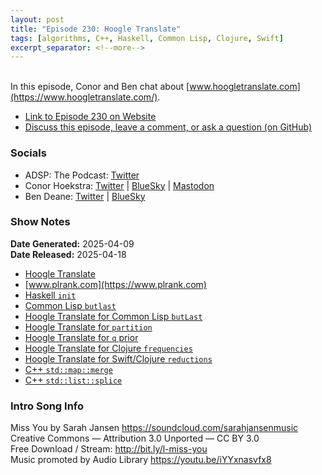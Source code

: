 ```yaml
---
layout: post
title: "Episode 230: Hoogle Translate"
tags: [algorithms, C++, Haskell, Common Lisp, Clojure, Swift]
excerpt_separator: <!--more-->
---
```


<div id="buzzsprout-player-16998628"></div><script src="https://www.buzzsprout.com/1501960/episodes/16998628-episode-230-hoogle-translate.js?container_id=buzzsprout-player-16998628&player=small" type="text/javascript" charset="utf-8"></script>

<br>In this episode, Conor and Ben chat about [www.hoogletranslate.com](https://www.hoogletranslate.com/).

<!--more-->

* [Link to Episode 230 on Website](https://adspthepodcast.com/2025/04/18/Episode-230.html)
* [Discuss this episode, leave a comment, or ask a question (on GitHub)](https://github.com/codereport/adsp2/discussions/129)

### Socials
 
* ADSP: The Podcast: [Twitter](https://twitter.com/adspthepodcast)
* Conor Hoekstra: [Twitter](https://twitter.com/code_report) \| [BlueSky](https://bsky.app/profile/codereport.bsky.social) \| [Mastodon](https://mastodon.social/@code_report)
* Ben Deane: [Twitter](https://x.com/ben_deane) \| [BlueSky](https://bsky.app/profile/elbeno.com)

### Show Notes

**Date Generated:** 2025-04-09 <br>
**Date Released:** 2025-04-18

* [Hoogle Translate](https://www.hoogletranslate.com/)
* [www.plrank.com](https://www.plrank.com)
* [Haskell `init`](https://hackage.haskell.org/package/base-4.21.0.0/docs/Data-List-NonEmpty.html#v:init)
* [Common Lisp `butlast`](http://clhs.lisp.se/Body/f_butlas.htm)
* [Hoogle Translate for Common Lisp `butLast`](https://hoogletranslate.com/?q=33&type=by-algo-id)
* [Hoogle Translate for `partition`](https://hoogletranslate.com/?q=partition&type=by-algo)
* [Hoogle Translate for `q` prior](https://hoogletranslate.com/?q=5&type=by-algo-id)
* [Hoogle Translate for Clojure `frequencies`](https://hoogletranslate.com/?q=19&type=by-algo-id)
* [Hoogle Translate for Swift/Clojure `reductions`](https://hoogletranslate.com/?q=4&type=by-algo-id)
* [C++ `std::map::merge`](https://en.cppreference.com/w/cpp/container/map/merge)
* [C++ `std::list::splice`](https://en.cppreference.com/w/cpp/container/list/splice)

### Intro Song Info
 
Miss You by Sarah Jansen https://soundcloud.com/sarahjansenmusic<br>
Creative Commons — Attribution 3.0 Unported — CC BY 3.0<br>
Free Download / Stream: http://bit.ly/l-miss-you<br>
Music promoted by Audio Library https://youtu.be/iYYxnasvfx8<br>
